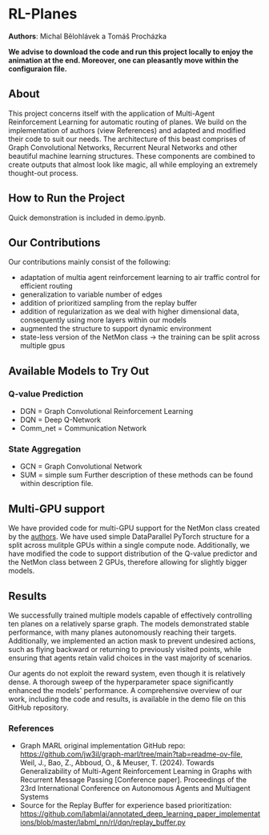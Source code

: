 # RL-Planes
**Authors**: Michal Bělohlávek a Tomáš Procházka

**We advise to download the code and run this project locally to enjoy the animation at the end. Moreover, one can pleasantly move within the configuraion file.**

## About
This project concerns itself with the application of Multi-Agent Reinforcement Learning for automatic routing of planes. We build on the implementation of authors (view References) and adapted and modified their code to suit our needs. The architecture of this beast comprises of Graph Convolutional Networks, Recurrent Neural Networks and other beautiful machine learning structures. These components are combined to create outputs that almost look like magic, all while employing an extremely thought-out process. 

## How to Run the Project
Quick demonstration is included in demo.ipynb.

## Our Contributions
Our contributions mainly consist of the following:
- adaptation of multia agent reinforcement learning to air traffic control for efficient routing
- generalization to variable number of edges
- addition of prioritized sampling from the replay buffer
- addition of regularization as we deal with higher dimensional data, consequently using more layers within our models
- augmented the structure to support dynamic environment
- state-less version of the NetMon class $\rightarrow$ the training can be split across multiple gpus

## Available Models to Try Out
### Q-value Prediction
- DGN = Graph Convolutional Reinforcement Learning
- DQN = Deep Q-Network
- Comm_net = Communication Network
### State Aggregation
- GCN = Graph Convolutional Network
- SUM = simple sum
Further description of these methods can be found within description file.

## Multi-GPU support
We have provided code for multi-GPU support for the NetMon class created by the [authors](https://github.com/jw3il/graph-marl). We have used simple DataParallel PyTorch structure for a split across mulitple GPUs within a single compute node. Additionally, we have modified the code to support distribution of the Q-value predictor and the NetMon class between 2 GPUs, therefore allowing for slightly bigger models. 

## Results
We successfully trained multiple models capable of effectively controlling ten planes on a relatively sparse graph. The models demonstrated stable performance, with many planes autonomously reaching their targets. Additionally, we implemented an action mask to prevent undesired actions, such as flying backward or returning to previously visited points, while ensuring that agents retain valid choices in the vast majority of scenarios.

Our agents do not exploit the reward system, even though it is relatively dense. A thorough sweep of the hyperparameter space significantly enhanced the models' performance. A comprehensive overview of our work, including the code and results, is available in the demo file on this GitHub repository.

### References
  - Graph MARL original implementation GitHub repo: https://github.com/jw3il/graph-marl/tree/main?tab=readme-ov-file, Weil, J., Bao, Z., Abboud, O., & Meuser, T. (2024). Towards Generalizability of Multi-Agent Reinforcement  Learning in Graphs with Recurrent Message Passing [Conference paper]. Proceedings of the 23rd International Conference on  Autonomous Agents and Multiagent Systems
  - Source for the Replay Buffer for experience based prioritization: https://github.com/labmlai/annotated_deep_learning_paper_implementations/blob/master/labml_nn/rl/dqn/replay_buffer.py

  
